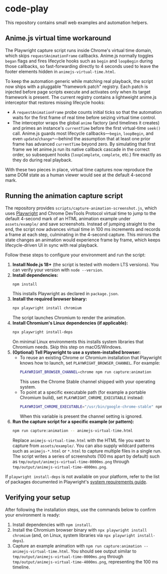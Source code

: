 # code-play

This repository contains small web examples and automation helpers.

## Anime.js virtual time workaround

The Playwright capture script runs inside Chrome's virtual time domain, which
skips `requestAnimationFrame` callbacks. Anime.js normally toggles `began`
flags and fires lifecycle hooks such as `begin` and `loopBegin` during those
callbacks, so fast-forwarding directly to 4 seconds used to leave the footer
elements hidden in `animejs-virtual-time.html`.

To keep the automation generic while matching real playback, the script now
ships with a pluggable "framework patch" registry. Each patch is injected
before page scripts execute and activates only when its target framework is
present. The current registry contains a lightweight anime.js interceptor that
restores missing lifecycle hooks:

* A `requestAnimationFrame` probe counts initial ticks so that the automation
  waits for the first frame of real time before seizing virtual time control.
* The interceptor wraps the global `anime` factory (and timelines it creates)
  and primes an instance's `currentTime` before the first virtual-time
  `seek()` call. Anime.js guards most lifecycle callbacks—`begin`,
  `loopBegin`, and even `update`/`change*`—behind the assumption that at least
  one prior frame has advanced `currentTime` beyond zero. By simulating that
  first frame we let anime.js run its native callback cascade in the correct
  order, so subsequent hooks (`loopComplete`, `complete`, etc.) fire exactly as
  they do during real playback.

With these two pieces in place, virtual time captures now reproduce the same
DOM state as a human viewer would see at the default 4-second mark.

## Running the animation capture script

The repository provides `scripts/capture-animation-screenshot.js`, which uses [Playwright](https://playwright.dev/) and Chrome DevTools Protocol virtual time to jump to the default 4-second mark of an HTML animation example under `assets/example/` and save screenshots. Instead of jumping straight to the end, the script now advances virtual time in 100 ms increments and records a frame at each step, culminating in the 4-second capture. This mirrors the state changes an animation would experience frame by frame, which keeps lifecycle-driven UI in sync with real playback.

Follow these steps to configure your environment and run the script:

1. **Install Node.js 18+** (the script is tested with modern LTS versions). You can verify your version with `node --version`.
2. **Install dependencies:**
   ```bash
   npm install
   ```
   This installs Playwright as declared in `package.json`.
3. **Install the required browser binary:**
   ```bash
   npx playwright install chromium
   ```
   The script launches Chromium to render the animation.
4. **Install Chromium's Linux dependencies (if applicable):**
   ```bash
   npx playwright install-deps
   ```
   On minimal Linux environments this installs system libraries that Chromium needs. Skip this step on macOS/Windows.
5. **(Optional) Tell Playwright to use a system-installed browser:**
   * To reuse an existing Chrome or Chromium installation that Playwright knows how to launch, set `PLAYWRIGHT_BROWSER_CHANNEL`. For example:
     ```bash
     PLAYWRIGHT_BROWSER_CHANNEL=chrome npm run capture:animation
     ```
     This uses the Chrome Stable channel shipped with your operating system.
   * To point at a specific executable path (for example a portable Chromium build), set `PLAYWRIGHT_CHROME_EXECUTABLE` instead:
     ```bash
     PLAYWRIGHT_CHROME_EXECUTABLE="/usr/bin/google-chrome-stable" npm run capture:animation
     ```
     When this variable is present the channel setting is ignored.
6. **Run the capture script for a specific example (or pattern):**
   ```bash
   npm run capture:animation -- animejs-virtual-time.html
   ```
   Replace `animejs-virtual-time.html` with the HTML file you want to capture from `assets/example/`. You can also supply wildcard patterns such as `animejs-*.html` or `*.html` to capture multiple files in a single run. The script writes a series of screenshots (100 ms apart by default) such as `tmp/output/animejs-virtual-time-0000ms.png` through `tmp/output/animejs-virtual-time-4000ms.png`.

If `playwright install-deps` is not available on your platform, refer to the list of packages documented in Playwright's [system requirements guide](https://playwright.dev/docs/intro#system-requirements).

## Verifying your setup

After following the installation steps, use the commands below to confirm your environment is ready:

1. Install dependencies with `npm install`.
2. Install the Chromium browser binary with `npx playwright install chromium` (and, on Linux, system libraries via `npx playwright install-deps`).
3. Capture an example animation with `npm run capture:animation -- animejs-virtual-time.html`. You should see output similar to `tmp/output/animejs-virtual-time-0000ms.png` through `tmp/output/animejs-virtual-time-4000ms.png`, representing the 100 ms timeline.
